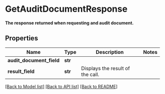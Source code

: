 # GetAuditDocumentResponse

#### The response returned when requesting and audit document.

## Properties
Name | Type | Description | Notes
------------ | ------------- | ------------- | -------------
**audit_document_field** | **str** |  | 
**result_field** | **str** | Displays the result of the call. | 

[[Back to Model list]](../README.md#documentation-for-models) [[Back to API list]](../README.md#documentation-for-api-endpoints) [[Back to README]](../README.md)


